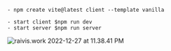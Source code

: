```
- npm create vite@latest client --template vanilla

- start client $npm run dev
- start server $npm run server
```

![raivis.work 2022-12-27 at 11.38.41 PM](inkdrop://file:ROhK84ado)
